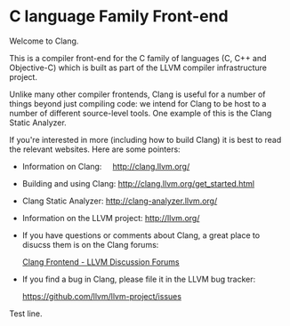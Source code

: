 # C language Family Front-end

Welcome to Clang. 

This is a compiler front-end for the C family of languages (C, C++ and Objective-C) which is built as part of the LLVM compiler infrastructure project.

Unlike many other compiler frontends, Clang is useful for a number of things beyond just compiling code: we intend for Clang to be host to a number of different           source-level tools. One example of this is the Clang Static Analyzer.

If you're interested in more (including how to build Clang) it is best to read the relevant websites. Here are some pointers:

* Information on Clang:      http://clang.llvm.org/

* Building and using Clang:    http://clang.llvm.org/get_started.html

* Clang Static Analyzer:    http://clang-analyzer.llvm.org/

* Information on the LLVM project:    http://llvm.org/

* If you have questions or comments about Clang, a great place to disucss them is on the Clang forums:    
  
  [Clang Frontend - LLVM Discussion Forums](https://discourse.llvm.org/c/clang/)

* If you find a bug in Clang, please file it in the LLVM bug tracker:
  
    https://github.com/llvm/llvm-project/issues

Test line.